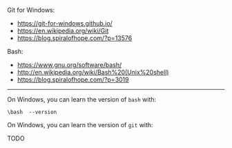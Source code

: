 Git for Windows:

  - https://git-for-windows.github.io/
  - https://en.wikipedia.org/wiki/Git
  - https://blog.spiralofhope.com/?p=13576

Bash:

  - https://www.gnu.org/software/bash/
  - http://en.wikipedia.org/wiki/Bash%20(Unix%20shell)
  - https://blog.spiralofhope.com/?p=3019

----

On Windows, you can learn the version of `bash` with:

`\bash  --version`

On Windows, you can learn the version of `git` with:

TODO
